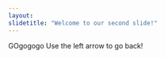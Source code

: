 ```yaml
---
layout: 
slidetitle: "Welcome to our second slide!"
---
```

GOgogogo
Use the left arrow to go back!
